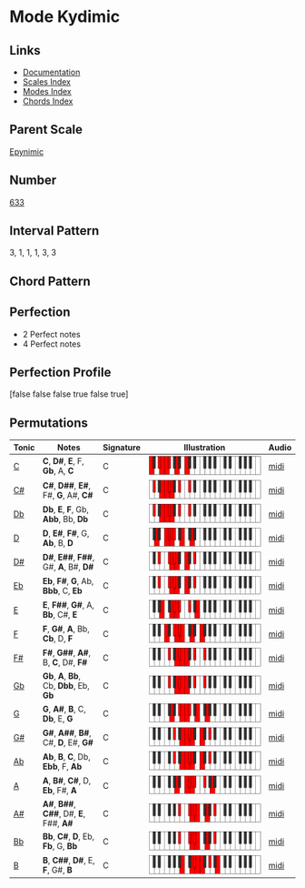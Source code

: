# Mode Kydimic

## Links

- [Documentation](index.md)
- [Scales Index](Scales.md)
- [Modes Index](Modes.md)
- [Chords Index](Chords.md)

## Parent Scale

[Epynimic](ScaleEpynimic.md)

## Number

[633](https://ianring.com/musictheory/scales/633)

## Interval Pattern

3, 1, 1, 1, 3, 3

## Chord Pattern



## Perfection

- 2 Perfect notes
- 4 Perfect notes

## Perfection Profile

[false false false true false true]

## Permutations

| Tonic | Notes | Signature | Illustration | Audio |
|-------|-------|-----------|--------------|-------|
| [C](ModeCNaturalKydimic.md) | **C**, **D#**, **E**, F, **Gb**, A, **C** | C | ![CNaturalKydimic](ModeCNaturalKydimic.png) | [midi](https://github.com/edipermadi/music/blob/main/docs/ModeCNaturalKydimic.mid?raw=true) |
| [C#](ModeCSharpKydimic.md) | **C#**, **D##**, **E#**, F#, **G**, A#, **C#** | C | ![CSharpKydimic](ModeCSharpKydimic.png) | [midi](https://github.com/edipermadi/music/blob/main/docs/ModeCSharpKydimic.mid?raw=true) |
| [Db](ModeDFlatKydimic.md) | **Db**, **E**, **F**, Gb, **Abb**, Bb, **Db** | C | ![DFlatKydimic](ModeDFlatKydimic.png) | [midi](https://github.com/edipermadi/music/blob/main/docs/ModeDFlatKydimic.mid?raw=true) |
| [D](ModeDNaturalKydimic.md) | **D**, **E#**, **F#**, G, **Ab**, B, **D** | C | ![DNaturalKydimic](ModeDNaturalKydimic.png) | [midi](https://github.com/edipermadi/music/blob/main/docs/ModeDNaturalKydimic.mid?raw=true) |
| [D#](ModeDSharpKydimic.md) | **D#**, **E##**, **F##**, G#, **A**, B#, **D#** | C | ![DSharpKydimic](ModeDSharpKydimic.png) | [midi](https://github.com/edipermadi/music/blob/main/docs/ModeDSharpKydimic.mid?raw=true) |
| [Eb](ModeEFlatKydimic.md) | **Eb**, **F#**, **G**, Ab, **Bbb**, C, **Eb** | C | ![EFlatKydimic](ModeEFlatKydimic.png) | [midi](https://github.com/edipermadi/music/blob/main/docs/ModeEFlatKydimic.mid?raw=true) |
| [E](ModeENaturalKydimic.md) | **E**, **F##**, **G#**, A, **Bb**, C#, **E** | C | ![ENaturalKydimic](ModeENaturalKydimic.png) | [midi](https://github.com/edipermadi/music/blob/main/docs/ModeENaturalKydimic.mid?raw=true) |
| [F](ModeFNaturalKydimic.md) | **F**, **G#**, **A**, Bb, **Cb**, D, **F** | C | ![FNaturalKydimic](ModeFNaturalKydimic.png) | [midi](https://github.com/edipermadi/music/blob/main/docs/ModeFNaturalKydimic.mid?raw=true) |
| [F#](ModeFSharpKydimic.md) | **F#**, **G##**, **A#**, B, **C**, D#, **F#** | C | ![FSharpKydimic](ModeFSharpKydimic.png) | [midi](https://github.com/edipermadi/music/blob/main/docs/ModeFSharpKydimic.mid?raw=true) |
| [Gb](ModeGFlatKydimic.md) | **Gb**, **A**, **Bb**, Cb, **Dbb**, Eb, **Gb** | C | ![GFlatKydimic](ModeGFlatKydimic.png) | [midi](https://github.com/edipermadi/music/blob/main/docs/ModeGFlatKydimic.mid?raw=true) |
| [G](ModeGNaturalKydimic.md) | **G**, **A#**, **B**, C, **Db**, E, **G** | C | ![GNaturalKydimic](ModeGNaturalKydimic.png) | [midi](https://github.com/edipermadi/music/blob/main/docs/ModeGNaturalKydimic.mid?raw=true) |
| [G#](ModeGSharpKydimic.md) | **G#**, **A##**, **B#**, C#, **D**, E#, **G#** | C | ![GSharpKydimic](ModeGSharpKydimic.png) | [midi](https://github.com/edipermadi/music/blob/main/docs/ModeGSharpKydimic.mid?raw=true) |
| [Ab](ModeAFlatKydimic.md) | **Ab**, **B**, **C**, Db, **Ebb**, F, **Ab** | C | ![AFlatKydimic](ModeAFlatKydimic.png) | [midi](https://github.com/edipermadi/music/blob/main/docs/ModeAFlatKydimic.mid?raw=true) |
| [A](ModeANaturalKydimic.md) | **A**, **B#**, **C#**, D, **Eb**, F#, **A** | C | ![ANaturalKydimic](ModeANaturalKydimic.png) | [midi](https://github.com/edipermadi/music/blob/main/docs/ModeANaturalKydimic.mid?raw=true) |
| [A#](ModeASharpKydimic.md) | **A#**, **B##**, **C##**, D#, **E**, F##, **A#** | C | ![ASharpKydimic](ModeASharpKydimic.png) | [midi](https://github.com/edipermadi/music/blob/main/docs/ModeASharpKydimic.mid?raw=true) |
| [Bb](ModeBFlatKydimic.md) | **Bb**, **C#**, **D**, Eb, **Fb**, G, **Bb** | C | ![BFlatKydimic](ModeBFlatKydimic.png) | [midi](https://github.com/edipermadi/music/blob/main/docs/ModeBFlatKydimic.mid?raw=true) |
| [B](ModeBNaturalKydimic.md) | **B**, **C##**, **D#**, E, **F**, G#, **B** | C | ![BNaturalKydimic](ModeBNaturalKydimic.png) | [midi](https://github.com/edipermadi/music/blob/main/docs/ModeBNaturalKydimic.mid?raw=true) |
